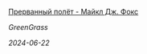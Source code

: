 <!--2024-06-22 19:00:07-->
<div class="yb">
  <a class="nodecor" href="/index.html?mir_kino/prervannyj_polet_-_majkl_dj_foks">
    <img class="preview" data-videoid="https://rutube.ru/play/embed/http://rutube.ru/video/41523d115f3d56affd1fedbd6ed6bc43/" src="http://pic.rutubelist.ru/video/2a/82/2a82a38b7a23260a47034ea91c668e9d.jpg" align="left" alt="">
  </a>
  <div class="inlbl text">
    <p><a class="nodecor" href="/index.html?mir_kino/prervannyj_polet_-_majkl_dj_foks">Прерванный полёт - Майкл Дж. Фокс</a></p>
    <p><i class="smaller2">GreenGrass</i></p>
    <i class="smaller3">2024-06-22</i>
  </div>
</div>
